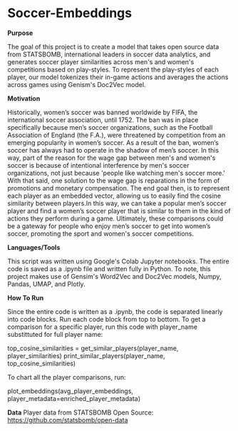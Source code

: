 # Soccer-Embeddings

**Purpose**

The goal of this project is to create a model that takes open source data from STATSBOMB, international leaders in soccer data analytics, and generates soccer player similarities across men's and women's competitions based on play-styles. To represent the play-styles of each player, our model tokenizes their in-game actions and averages the actions across games using Genism's Doc2Vec model. 

**Motivation**

Historically, women’s soccer was banned worldwide by FIFA, the international soccer association, until 1752. The ban was in place specifically because men’s soccer organizations, such as the Football Association of England (the F.A.), were threatened by competition from an emerging popularity in women’s soccer. As a result of the ban, women’s soccer has always had to operate in the shadow of men’s soccer. In this way, part of the reason for the wage gap between men's and women's soccer is because of intentional interference by men's soccer organizations, not just because 'people like watching men's soccer more.' With that said, one solution to the wage gap is reparations in the form of promotions and monetary compensation.
The end goal then, is to represent each player as an embedded vector, allowing us to easily find the cosine similarity between players.In this way, we can take a popular men’s soccer player and find a women’s soccer player that is similar to them in the kind of actions they perform during a game. Ultimately, these comparisons could be a gateway for people who enjoy men’s soccer to get into women’s soccer, promoting the sport and women's soccer competitions. 

**Languages/Tools**

This script was written using Google's Colab Jupyter notebooks. The entire code is saved as a .ipynb file and written fully in Python. To note, this project makes use of Gensim's Word2Vec and Doc2Vec models, Numpy, Pandas, UMAP, and Plotly. 

**How To Run**

Since the entire code is written as a .ipynb, the code is separated linearly into code blocks. Run each code block from top to bottom. To get a comparison for a specific player, run this code with player_name substittuted for full player name:

top_cosine_similarities = get_similar_players(player_name, player_similarities)
print_similar_players(player_name, top_cosine_similarities)

To chart all the player comparisons, run:

plot_embeddings(avg_player_embeddings, player_metadata=enriched_player_metadata)


**Data**
Player data from STATSBOMB Open Source: https://github.com/statsbomb/open-data

